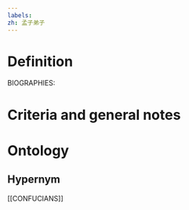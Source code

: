 ```yaml
---
labels: 
zh: 孟子弟子
---
```


# Definition
BIOGRAPHIES:
# Criteria and general notes
# Ontology

## Hypernym
[[CONFUCIANS]]
